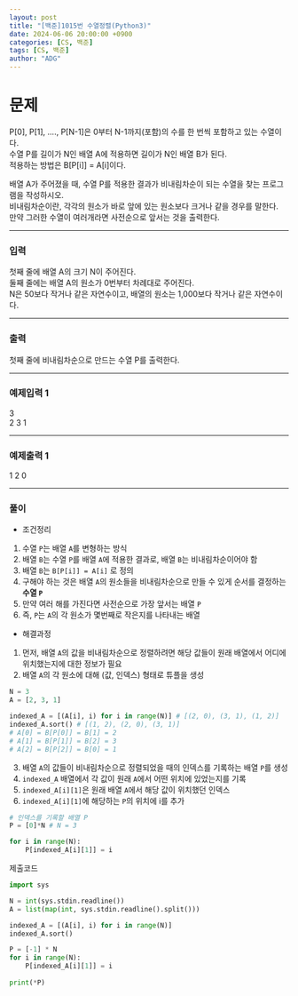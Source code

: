 ```yaml
---
layout: post
title: "[백준]1015번 수열정렬(Python3)"
date: 2024-06-06 20:00:00 +0900
categories: [CS, 백준]
tags: [CS, 백준]
author: "ADG"
---
```


# 문제

P[0], P[1], ...., P[N-1]은 0부터 N-1까지(포함)의 수를 한 번씩 포함하고 있는 수열이다.  
수열 P를 길이가 N인 배열 A에 적용하면 길이가 N인 배열 B가 된다.  
적용하는 방법은 B[P[i]] = A[i]이다.

배열 A가 주어졌을 때, 수열 P를 적용한 결과가 비내림차순이 되는 수열을 찾는 프로그램을 작성하시오.  
비내림차순이란, 각각의 원소가 바로 앞에 있는 원소보다 크거나 같을 경우를 말한다.  
만약 그러한 수열이 여러개라면 사전순으로 앞서는 것을 출력한다.

---
### 입력

첫째 줄에 배열 A의 크기 N이 주어진다.  
둘째 줄에는 배열 A의 원소가 0번부터 차례대로 주어진다.  
N은 50보다 작거나 같은 자연수이고, 배열의 원소는 1,000보다 작거나 같은 자연수이다.  

---
### 출력

첫째 줄에 비내림차순으로 만드는 수열 P를 출력한다.

---
### 예제입력 1

3  
2 3 1  

---
### 예제출력 1

1 2 0  

---
### 풀이

- 조건정리  
1. 수열 `P`는 배열 `A`를 변형하는 방식  
2. 배열 `B`는 수열 `P`를 배열 `A`에 적용한 결과로, 배열 `B`는 비내림차순이어야 함  
3. 배열 `B`는 `B[P[i]] = A[i]` 로 정의
4. 구해야 하는 것은 배열 `A`의 원소들을 비내림차순으로 만들 수 있게 순서를 결정하는 **수열 `P`**  
5. 만약 여러 해를 가진다면 사전순으로 가장 앞서는 배열 `P`  
6. 즉, `P`는 `A`의 각 원소가 몇번째로 작은지를 나타내는 배열

- 해결과정  
1. 먼저, 배열 `A`의 값을 비내림차순으로 정렬하려면 해당 값들이 원래 배열에서 어디에 위치했는지에 대한 정보가 필요  
2. 배열 `A`의 각 원소에 대해 (값, 인덱스) 형태로 튜플을 생성  

```python
N = 3
A = [2, 3, 1]

indexed_A = [(A[i], i) for i in range(N)] # [(2, 0), (3, 1), (1, 2)]
indexed_A.sort() # [(1, 2), (2, 0), (3, 1)]
# A[0] = B[P[0]] = B[1] = 2
# A[1] = B[P[1]] = B[2] = 3
# A[2] = B[P[2]] = B[0] = 1
```

3. 배열 `A`의 값들이 비내림차순으로 정렬되었을 때의 인덱스를 기록하는 배열 `P`를 생성
4. `indexed_A` 배열에서 각 값이 원래 `A`에서 어떤 위치에 있었는지를 기록
5. `indexed_A[i][1]`은 원래 배열 `A`에서 해당 값이 위치했던 인덱스
6. `indexed_A[i][1]`에 해당하는 `P`의 위치에 i를 추가

```python
# 인덱스를 기록할 배열 P
P = [0]*N # N = 3

for i in range(N):
    P[indexed_A[i][1]] = i
```


제출코드

```python
import sys

N = int(sys.stdin.readline())
A = list(map(int, sys.stdin.readline().split()))

indexed_A = [(A[i], i) for i in range(N)]
indexed_A.sort()

P = [-1] * N
for i in range(N):
    P[indexed_A[i][1]] = i
    
print(*P)
```